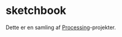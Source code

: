 sketchbook
=================

Dette er en samling af [Processing](https://processing.org/)-projekter.
